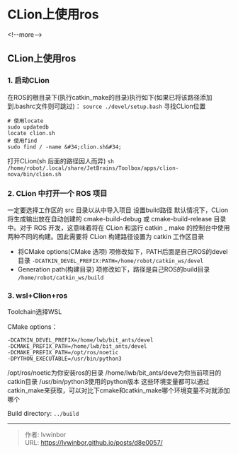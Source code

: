 # CLion上使用ros


&lt;!--more--&gt;
## CLion上使用ros

### 1. 启动CLion

在ROS的根目录下(执行catkin\_make的目录)执行如下(如果已将该路径添加到.bashrc文件则可跳过)：
`source ./devel/setup.bash`
寻找CLion位置

    # 使用locate
    sudo updatedb
    locate clion.sh
    # 使用find
    sudo find / -name &#34;clion.sh&#34;

打开CLion(sh 后面的路径因人而异)
`sh /home/robot/.local/share/JetBrains/Toolbox/apps/clion-nova/bin/clion.sh`

### 2. CLion 中打开一个 ROS 项目

一定要选择工作区的 src 目录以从中导入项目
设置build路径
默认情况下，CLion 将生成输出放在自动创建的 cmake-build-debug 或 cmake-build-release 目录中。对于 ROS 开发，这意味着将在 CLion 和运行 catkin \_ make 的控制台中使用两种不同的构建。因此需要将 CLion 构建路径设置为 catkin 工作区目录

*   将CMake options(CMake 选项) 项修改如下，PATH后面是自己ROS的devel目录
    `-DCATKIN_DEVEL_PREFIX:PATH=/home/robot/catkin_ws/devel`
*   Generation path(构建目录) 项修改如下，路径是自己ROS的build目录
    `/home/robot/catkin_ws/build`

### 3. wsl&#43;Clion&#43;ros

Toolchain选择WSL

CMake options：

    -DCATKIN_DEVEL_PREFIX=/home/lwb/bit_ants/devel 
    -DCMAKE_PREFIX_PATH=/home/lwb/bit_ants/devel 
    -DCMAKE_PREFIX_PATH=/opt/ros/noetic 
    -DPYTHON_EXECUTABLE=/usr/bin/python3

/opt/ros/noetic为你安装ros的目录
/home/lwb/bit\_ants/deve为你当前项目的catkin目录
/usr/bin/python3使用的python版本
这些环境变量都可以通过catkin\_make来获取，可以对比下cmake和catkin\_make哪个环境变量不对就添加哪个

Build directory: `../build`


---

> 作者: lvwinbor  
> URL: https://lvwinbor.github.io/posts/d8e0057/  

